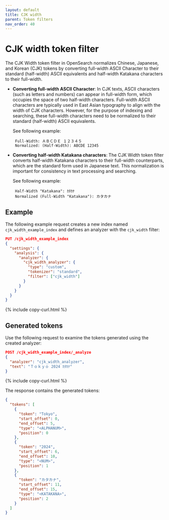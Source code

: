 ```yaml
---
layout: default
title: CJK width
parent: Token filters
nav_order: 40
---
```


# CJK width token filter

The CJK Width token filter in OpenSearch normalizes Chinese, Japanese, and Korean (CJK) tokens by converting full-width ASCII Character to their standard (half-width) ASCII equivalents and half-width Katakana characters to their full-width.

 - **Converting full-width ASCII Character**: In CJK texts, ASCII characters (such as letters and numbers) can appear in full-width form, which occupies the space of two half-width characters. Full-width ASCII characters are typically used in East Asian typography to align with the width of CJK characters. However, for the purpose of indexing and searching, these full-width characters need to be normalized to their standard (half-width) ASCII equivalents.

    See following example:

        Full-Width: ＡＢＣＤＥ １２３４５
        Normalized: (Half-Width): ABCDE 12345

 - **Converting half-width Katakana characters**: The CJK Width token filter converts half-width Katakana characters to their full-width counterparts, which are the standard form used in Japanese text. This normalization is important for consistency in text processing and searching.

    See following example:

        Half-Width "Katakana": ｶﾀｶﾅ
        Normalized (Full-Width "Katakana"): カタカナ


## Example

The following example request creates a new index named `cjk_width_example_index` and defines an analyzer with the `cjk_width` filter:

```json
PUT /cjk_width_example_index
{
  "settings": {
    "analysis": {
      "analyzer": {
        "cjk_width_analyzer": {
          "type": "custom",
          "tokenizer": "standard",
          "filter": ["cjk_width"]
        }
      }
    }
  }
}
```
{% include copy-curl.html %}

## Generated tokens

Use the following request to examine the tokens generated using the created analyzer:

```json
POST /cjk_width_example_index/_analyze
{
  "analyzer": "cjk_width_analyzer",
  "text": "Ｔｏｋｙｏ 2024 ｶﾀｶﾅ"
}
```
{% include copy-curl.html %}

The response contains the generated tokens:

```json
{
  "tokens": [
    {
      "token": "Tokyo",
      "start_offset": 0,
      "end_offset": 5,
      "type": "<ALPHANUM>",
      "position": 0
    },
    {
      "token": "2024",
      "start_offset": 6,
      "end_offset": 10,
      "type": "<NUM>",
      "position": 1
    },
    {
      "token": "カタカナ",
      "start_offset": 11,
      "end_offset": 15,
      "type": "<KATAKANA>",
      "position": 2
    }
  ]
}
```

